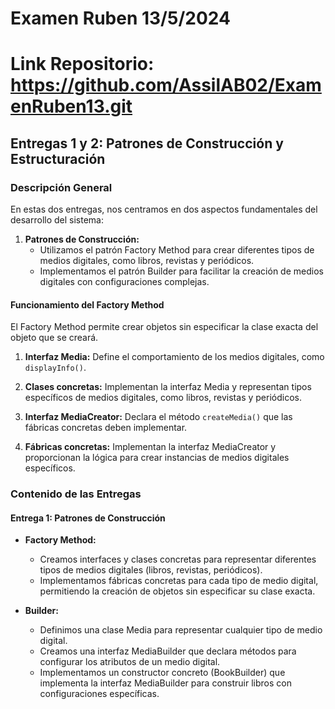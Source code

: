 # Examen Ruben 13/5/2024

# Link Repositorio: https://github.com/AssilAB02/ExamenRuben13.git

## Entregas 1 y 2: Patrones de Construcción y Estructuración

### Descripción General

En estas dos entregas, nos centramos en dos aspectos fundamentales del desarrollo del sistema:

1. **Patrones de Construcción:**
   - Utilizamos el patrón Factory Method para crear diferentes tipos de medios digitales, como libros, revistas y periódicos.
   - Implementamos el patrón Builder para facilitar la creación de medios digitales con configuraciones complejas.


#### Funcionamiento del Factory Method

El Factory Method permite crear objetos sin especificar la clase exacta del objeto que se creará. 

1. **Interfaz Media:** Define el comportamiento de los medios digitales, como `displayInfo()`.
   
2. **Clases concretas:** Implementan la interfaz Media y representan tipos específicos de medios digitales, como libros, revistas y periódicos.
   
3. **Interfaz MediaCreator:** Declara el método `createMedia()` que las fábricas concretas deben implementar.
   
4. **Fábricas concretas:** Implementan la interfaz MediaCreator y proporcionan la lógica para crear instancias de medios digitales específicos.

### Contenido de las Entregas

#### Entrega 1: Patrones de Construcción

- **Factory Method:**
  - Creamos interfaces y clases concretas para representar diferentes tipos de medios digitales (libros, revistas, periódicos).
  - Implementamos fábricas concretas para cada tipo de medio digital, permitiendo la creación de objetos sin especificar su clase exacta.

- **Builder:**
  - Definimos una clase Media para representar cualquier tipo de medio digital.
  - Creamos una interfaz MediaBuilder que declara métodos para configurar los atributos de un medio digital.
  - Implementamos un constructor concreto (BookBuilder) que implementa la interfaz MediaBuilder para construir libros con configuraciones específicas.

